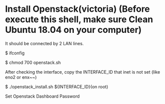 # Install Openstack(victoria) (Before execute this shell, make sure Clean Ubuntu 18.04 on your computer)
It should be connected by 2 LAN lines.

$ ifconfig

$ chmod 700 openstack.sh

After checking the interface, copy the INTERFACE_ID that inet is not set (like eno2 or enx~~)

$ ./openstack_install.sh ${INTERFACE_ID}(on root)

Set Openstack Dashboard Password

